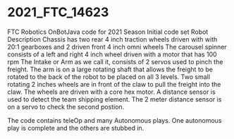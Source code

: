 # 2021_FTC_14623
FTC Robotics OnBotJava code for 2021 Season
Initial code set
Robot Description
Chassis has two rear 4 inch traction wheels driven with with 20:1 gearboxes and 2 driven front 4 inch omni wheels
The carousel spinner consists of a left and right 4 inch wheel driven with a motor that has 100 rpm
The Intake or Arm as we call it, consists of 2 servos used to pinch the freight. The arm is on a large rotating shaft that 
allows the freight to be rotated to the back of the robot to be placed on all 3 levels. Two small rotating 2 inches wheels are in front
of the claw to pull the freight into the claw. The wheels are driven with a core hex motor.
A distance sensor is used to detect the team shipping element. The 2 meter distance sensor is on a servo to check the second postion.

The code contains teleOp and many Autonomous plays. One autonomous play is complete and the others are stubbed in.


